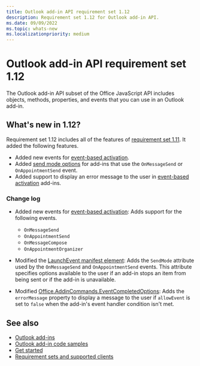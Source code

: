 ```yaml
---
title: Outlook add-in API requirement set 1.12
description: Requirement set 1.12 for Outlook add-in API.
ms.date: 09/09/2022
ms.topic: whats-new
ms.localizationpriority: medium
---
```


# Outlook add-in API requirement set 1.12

The Outlook add-in API subset of the Office JavaScript API includes objects, methods, properties, and events that you can use in an Outlook add-in.

## What's new in 1.12?

Requirement set 1.12 includes all of the features of [requirement set 1.11](../requirement-set-1.11/outlook-requirement-set-1.11.md). It added the following features.

- Added new events for [event-based activation](/office/dev/add-ins/outlook/autolaunch#supported-events).
- Added [send mode options](../../../manifest/launchevent.md#available-sendmode-options) for add-ins that use the `OnMessageSend` or `OnAppointmentSend` event.
- Added support to display an error message to the user in [event-based activation](/office/dev/add-ins/outlook/smart-alerts-onmessagesend-walkthrough) add-ins.

### Change log

- Added new events for [event-based activation](/office/dev/add-ins/outlook/autolaunch#supported-events): Adds support for the following events.

  - `OnMessageSend`
  - `OnAppointmentSend`
  - `OnMessageCompose`
  - `OnAppointmentOrganizer`

- Modified the [LaunchEvent manifest element](/javascript/api/manifest/launchevent): Adds the `SendMode` attribute used by the `OnMessageSend` and `OnAppointmentSend` events. This attribute specifies options available to the user if an add-in stops an item from being sent or if the add-in is unavailable.
- Modified [Office.AddinCommands.EventCompletedOptions](/javascript/api/office/office.addincommands.eventcompletedoptions?view=outlook-js-1.12&preserve-view=true): Adds the `errorMessage` property to display a message to the user if `allowEvent` is set to `false` when the add-in's event handler condition isn't met.

## See also

- [Outlook add-ins](/office/dev/add-ins/outlook/outlook-add-ins-overview)
- [Outlook add-in code samples](https://developer.microsoft.com/outlook/gallery/?filterBy=Outlook,Samples,Add-ins)
- [Get started](/office/dev/add-ins/quickstarts/outlook-quickstart)
- [Requirement sets and supported clients](../outlook-api-requirement-sets.md)
